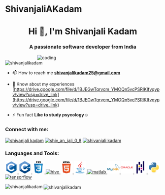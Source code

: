 # ShivanjaliAKadam
<h1 align="center">Hi 👋, I'm Shivanjali Kadam</h1>
<h3 align="center">A passionate software developer from India</h3>
<img align="right" alt="coding" width="400" src="https://img.freepik.com/premium-vector/girl-coding-designing-with-pc-illustration_418302-2383.jpg">
<p align="left"> <img src="https://komarev.com/ghpvc/?username=shivanjalikadam&label=Profile%20views&color=0e75b6&style=flat" alt="shivanjalikadam" /> </p>

- 📫 How to reach me **shivanjalikadam25@gmail.com**

- 📄 Know about my experiences [https://drive.google.com/file/d/1BJEGwTqrvcm_YMOQn5vcPSRlKIfvqypv/view?usp=drive_link](https://drive.google.com/file/d/1BJEGwTqrvcm_YMOQn5vcPSRlKIfvqypv/view?usp=drive_link)

- ⚡ Fun fact **Like to study psycology☺️**

<h3 align="left">Connect with me:</h3>
<p align="left">
<a href="https://linkedin.com/in/shivanjali-kadam-140572243/" target="blank"><img align="center" src="https://raw.githubusercontent.com/rahuldkjain/github-profile-readme-generator/master/src/images/icons/Social/linked-in-alt.svg" alt="shivanjali kadam" height="30" width="40" /></a>
<a href="https://instagram.com/shiv_an_jali_0_8" target="blank"><img align="center" src="https://raw.githubusercontent.com/rahuldkjain/github-profile-readme-generator/master/src/images/icons/Social/instagram.svg" alt="shiv_an_jali_0_8" height="30" width="40" /></a>
<a href="https://www.hackerrank.com/profile/shivanjalikadam2" target="blank"><img align="center" src="https://raw.githubusercontent.com/rahuldkjain/github-profile-readme-generator/master/src/images/icons/Social/hackerrank.svg" alt="shivanjali kadam" height="30" width="40" /></a>
</p>

<h3 align="left">Languages and Tools:</h3>
<p align="left"> <a href="https://www.cprogramming.com/" target="_blank" rel="noreferrer"> <img src="https://raw.githubusercontent.com/devicons/devicon/master/icons/c/c-original.svg" alt="c" width="40" height="40"/> </a> <a href="https://www.w3schools.com/cpp/" target="_blank" rel="noreferrer"> <img src="https://raw.githubusercontent.com/devicons/devicon/master/icons/cplusplus/cplusplus-original.svg" alt="cplusplus" width="40" height="40"/> </a> <a href="https://www.w3schools.com/css/" target="_blank" rel="noreferrer"> <img src="https://raw.githubusercontent.com/devicons/devicon/master/icons/css3/css3-original-wordmark.svg" alt="css3" width="40" height="40"/> </a> <a href="https://hive.apache.org/" target="_blank" rel="noreferrer"> <img src="https://www.vectorlogo.zone/logos/apache_hive/apache_hive-icon.svg" alt="hive" width="40" height="40"/> </a> <a href="https://www.w3.org/html/" target="_blank" rel="noreferrer"> <img src="https://raw.githubusercontent.com/devicons/devicon/master/icons/html5/html5-original-wordmark.svg" alt="html5" width="40" height="40"/> </a> <a href="https://www.java.com" target="_blank" rel="noreferrer"> <img src="https://raw.githubusercontent.com/devicons/devicon/master/icons/java/java-original.svg" alt="java" width="40" height="40"/> </a> <a href="https://www.mathworks.com/" target="_blank" rel="noreferrer"> <img src="https://upload.wikimedia.org/wikipedia/commons/2/21/Matlab_Logo.png" alt="matlab" width="40" height="40"/> </a> <a href="https://www.mysql.com/" target="_blank" rel="noreferrer"> <img src="https://raw.githubusercontent.com/devicons/devicon/master/icons/mysql/mysql-original-wordmark.svg" alt="mysql" width="40" height="40"/> </a> <a href="https://www.oracle.com/" target="_blank" rel="noreferrer"> <img src="https://raw.githubusercontent.com/devicons/devicon/master/icons/oracle/oracle-original.svg" alt="oracle" width="40" height="40"/> </a> <a href="https://pandas.pydata.org/" target="_blank" rel="noreferrer"> <img src="https://raw.githubusercontent.com/devicons/devicon/2ae2a900d2f041da66e950e4d48052658d850630/icons/pandas/pandas-original.svg" alt="pandas" width="40" height="40"/> </a> <a href="https://www.python.org" target="_blank" rel="noreferrer"> <img src="https://raw.githubusercontent.com/devicons/devicon/master/icons/python/python-original.svg" alt="python" width="40" height="40"/> </a> <a href="https://www.tensorflow.org" target="_blank" rel="noreferrer"> <img src="https://www.vectorlogo.zone/logos/tensorflow/tensorflow-icon.svg" alt="tensorflow" width="40" height="40"/> </a> </p>

<p><img align="left" src="https://github-readme-stats.vercel.app/api/top-langs?username=shivanjalikadam&show_icons=true&locale=en&layout=compact" alt="shivanjalikadam" /></p>

<p>&nbsp;<img align="center" src="https://github-readme-stats.vercel.app/api?username=shivanjalikadam&show_icons=true&locale=en" alt="shivanjalikadam" /></p>
